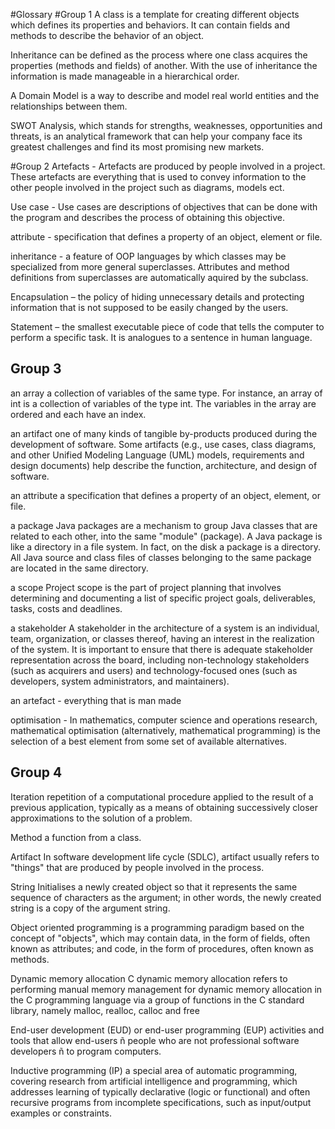 #Glossary
#Group 1
A class is a template for creating different objects 
which defines its properties and behaviors. 
It can contain fields and methods to describe the behavior of an object.

Inheritance can be defined as the process where one class acquires 
the properties (methods and fields) of another. With the use of 
inheritance the information is made manageable in a hierarchical order.

A Domain Model is a way to describe and model real world entities 
and the relationships between them.

SWOT Analysis, which stands for strengths, weaknesses, opportunities and threats, 
is an analytical framework that can help your company face its greatest 
challenges and find its most promising new markets.

#Group 2
Artefacts - Artefacts are produced by people involved in a project. These artefacts are everything that is used to convey information to the other people involved in the project such as diagrams, models ect.

Use case - Use cases are descriptions of objectives that can be done with the program and describes the process of obtaining this objective.

attribute - specification that defines a property of an object, element or file.

inheritance - a feature of OOP languages by which classes may be specialized from more general superclasses. Attributes and method definitions from superclasses are automatically aquired by the subclass.

Encapsulation – the policy of hiding unnecessary details and protecting information that is not supposed to be easily changed by the users.

Statement – the smallest executable piece of code that tells the computer to perform a specific task. It is analogues to a sentence in human language.

## Group 3
an array
a collection of variables of the same type. For instance, an array of int is a collection of variables of the type int. The variables in the array are ordered and each have an index.

an artifact 
one of many kinds of tangible by-products produced during the development of software. Some artifacts (e.g., use cases, class diagrams, and other Unified Modeling Language (UML) models, requirements and design documents) help describe the function, architecture, and design of software.

an attribute
a specification that defines a property of an object, element, or file.

a package
Java packages are a mechanism to group Java classes that are related to each other, into the same "module" (package). A Java package is like a directory in a file system. In fact, on the disk a package is a directory. All Java source and class files of classes belonging to the same package are located in the same directory.

a scope
Project scope is the part of project planning that involves determining and documenting a list of specific project goals, deliverables, tasks, costs and deadlines.

a stakeholder 
A stakeholder in the architecture of a system is an individual, team, organization, or classes thereof, having an interest in the realization of the system. It is important to ensure that there is adequate stakeholder representation across the board, including non-technology stakeholders (such as acquirers and users) and technology-focused ones (such as developers, system administrators, and maintainers).

an artefact - everything that is man made

optimisation - In mathematics, computer science and operations research, mathematical optimisation (alternatively, mathematical programming) is the selection of a best element from some set of available alternatives.

## Group 4
Iteration
repetition of a computational procedure applied to the result of a previous application, 
typically as a means of obtaining successively closer approximations to the solution of a problem.

Method
a function from a class. 

Artifact
In software development life cycle (SDLC), artifact usually refers to "things" that are 
produced by people involved in the process.

String 
Initialises a newly created object so that it represents the same sequence of characters as the argument; 
in other words, the newly created string is a copy of the argument string.

Object oriented programming 
is a programming paradigm based on the concept of "objects", which may contain data, 
in the form of fields, often known as attributes; and code, in the form of procedures, 
often known as methods.

Dynamic memory allocation
C dynamic memory allocation refers to performing manual memory management for dynamic 
memory allocation in the C programming language via a group of functions in the C 
standard library, namely malloc, realloc, calloc and free

End-user development (EUD) or end-user programming (EUP)
activities and tools that allow end-users ñ people who are not professional 
software developers ñ to program computers.

Inductive programming (IP) 
a special area of automatic programming, covering research from artificial 
intelligence and programming, which addresses learning of typically declarative 
(logic or functional) and often recursive programs from incomplete specifications, 
such as input/output examples or constraints.